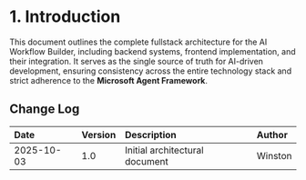 # **1\. Introduction**

This document outlines the complete fullstack architecture for the AI Workflow Builder, including backend systems, frontend implementation, and their integration. It serves as the single source of truth for AI-driven development, ensuring consistency across the entire technology stack and strict adherence to the **Microsoft Agent Framework**.

## **Change Log**

| Date | Version | Description | Author |
| :---- | :---- | :---- | :---- |
| 2025-10-03 | 1.0 | Initial architectural document | Winston |
